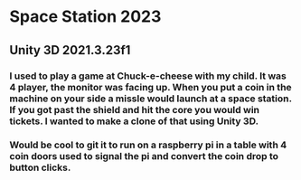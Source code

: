 # Space Station 2023

## Unity 3D 2021.3.23f1

### I used to play a game at Chuck-e-cheese with my child. It was 4 player, the monitor was facing up.  When you put a coin in the machine on your side a missle would launch at a space station.  If you got past the shield and hit the core you would win tickets.  I wanted to make a clone of that using Unity 3D.

### Would be cool to git it to run on a raspberry pi in a table with 4 coin doors used to signal the pi and convert the coin drop to button clicks.

